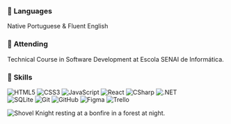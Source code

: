 ### 💬 **Languages**
 Native Portuguese & Fluent English
### 📖 **Attending**
 Technical Course in Software Development at Escola SENAI de Informática.
### 🧠 **Skills**
<div>
 <img alt="HTML5" src="https://img.shields.io/badge/html-100000?style=for-the-badge&logo=html5">
 <img alt="CSS3" src="https://img.shields.io/badge/css3-100000?style=for-the-badge&logo=css3&logoColor=blue">
 <img alt="JavaScript" src="https://img.shields.io/badge/javascript-100000?style=for-the-badge&logo=javascript">
 <img alt="React" src="https://img.shields.io/badge/react-100000?style=for-the-badge&logo=react">
 <img alt="CSharp" src="https://img.shields.io/badge/c%23-100000?style=for-the-badge&logo=csharp&logoColor=darkgreen">
 <img alt=".NET" src="https://img.shields.io/badge/.net-100000?style=for-the-badge&logo=dotnet">
</div>
<div>
 <img alt="SQLite" src="https://img.shields.io/badge/sqlite-100000?style=for-the-badge&logo=sqlite">
 <img alt="Git" src="https://img.shields.io/badge/git-100000?style=for-the-badge&logo=git">
 <img alt="GitHub" src="https://img.shields.io/badge/github-100000?style=for-the-badge&logo=github">
 <img alt="Figma" src="https://img.shields.io/badge/figma-100000?style=for-the-badge&logo=figma">
 <img alt="Trello" src="https://img.shields.io/badge/Trello-100000?style=for-the-badge&logo=trello&logoColor=blue">
</div>


![Shovel Knight resting at a bonfire in a forest at night.](https://github.com/Richard-Felintro/Richard-Felintro/assets/96843832/60b7136c-1b4a-4ccd-8316-e147430ddba0)
